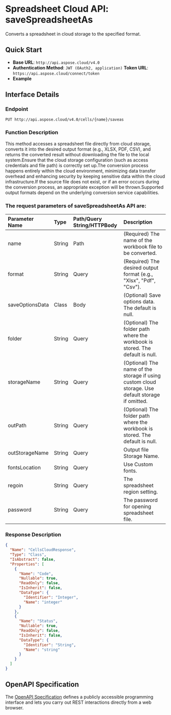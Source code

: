 # **Spreadsheet Cloud API: saveSpreadsheetAs**

Converts a spreadsheet in cloud storage to the specified format. 


## **Quick Start**

- **Base URL**: `http://api.aspose.cloud/v4.0`
- **Authentication Method**: `JWT (OAuth2, application)`  **Token URL**: `https://api.aspose.cloud/connect/token`
- **Example** 

## **Interface Details**

### **Endpoint** 

```
PUT http://api.aspose.cloud/v4.0/cells/{name}/saveas
```
### **Function Description**
This method accesses a spreadsheet file directly from cloud storage, converts it into the desired output format (e.g., XLSX, PDF, CSV), and returns the converted result without downloading the file to the local system.Ensure that the cloud storage configuration (such as access credentials and file path) is correctly set up.The conversion process happens entirely within the cloud environment, minimizing data transfer overhead and enhancing security by keeping sensitive data within the cloud infrastructure.If the source file does not exist, or if an error occurs during the conversion process, an appropriate exception will be thrown.Supported output formats depend on the underlying conversion service capabilities.

### The request parameters of **saveSpreadsheetAs** API are: 

| Parameter Name | Type | Path/Query String/HTTPBody | Description | 
| :- | :- | :- |:- | 
|name|String|Path|(Required) The name of the workbook file to be converted.|
|format|String|Query|(Required) The desired output format (e.g., "Xlsx", "Pdf", "Csv").|
|saveOptionsData|Class|Body|(Optional) Save options data. The default is null.|
|folder|String|Query|(Optional) The folder path where the workbook is stored. The default is null.|
|storageName|String|Query|(Optional) The name of the storage if using custom cloud storage. Use default storage if omitted.|
|outPath|String|Query|(Optional) The folder path where the workbook is stored. The default is null.|
|outStorageName|String|Query|Output file Storage Name.|
|fontsLocation|String|Query|Use Custom fonts.|
|regoin|String|Query|The spreadsheet region setting.|
|password|String|Query|The password for opening spreadsheet file.|

### **Response Description**
```json
{
  "Name": "CellsCloudResponse",
  "Type": "Class",
  "IsAbstract": false,
  "Properties": [
    {
      "Name": "Code",
      "Nullable": true,
      "ReadOnly": false,
      "IsInherit": false,
      "DataType": {
        "Identifier": "Integer",
        "Name": "integer"
      }
    },
    {
      "Name": "Status",
      "Nullable": true,
      "ReadOnly": false,
      "IsInherit": false,
      "DataType": {
        "Identifier": "String",
        "Name": "string"
      }
    }
  ]
}
```


## OpenAPI Specification

The [OpenAPI Specification](https://reference.aspose.cloud/cells/#/ConversionController/SaveSpreadsheetAs) defines a publicly accessible programming interface and lets you carry out REST interactions directly from a web browser.


